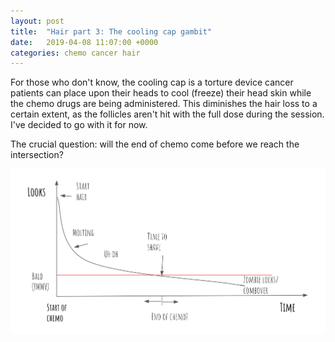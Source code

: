 ```yaml
---
layout: post
title:  "Hair part 3: The cooling cap gambit"
date:   2019-04-08 11:07:00 +0000
categories: chemo cancer hair
---
```

For those who don't know, the cooling cap is a torture device cancer patients can place upon their heads to cool (freeze) their head skin while the chemo drugs are being administered. This diminishes the hair loss to a certain extent, as the follicles aren't hit with the full dose during the session. I've decided to go with it for now.

The crucial question: will the end of chemo come before we reach the intersection?

![cooling cap gambit](/assets/cooling-cap.png)
